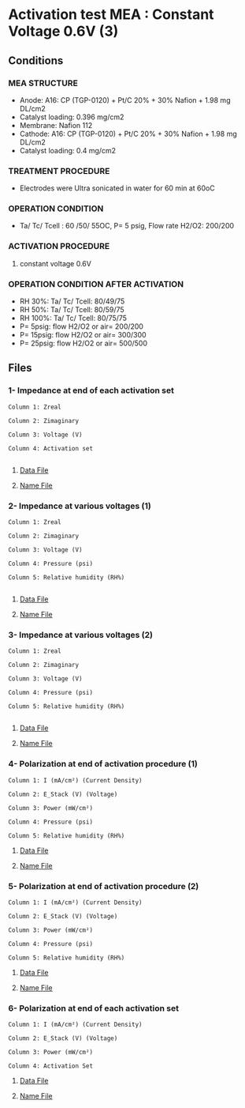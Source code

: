 # Activation test MEA : Constant Voltage 0.6V (3)

## Conditions

### MEA STRUCTURE
- Anode: A16: CP (TGP-0120) + Pt/C 20% + 30% Nafion + 1.98 mg DL/cm2 
- Catalyst loading: 0.396 mg/cm2
- Membrane: Nafion 112
- Cathode: A16: CP (TGP-0120) + Pt/C 20% + 30% Nafion + 1.98 mg DL/cm2 
- Catalyst loading: 0.4 mg/cm2

### TREATMENT PROCEDURE
- Electrodes were Ultra sonicated in water for 60 min at 60oC

### OPERATION CONDITION
- Ta/ Tc/ Tcell : 60 /50/ 55OC, P= 5 psig, Flow rate H2/O2: 200/200

### ACTIVATION PROCEDURE
1. constant voltage 0.6V

### OPERATION CONDITION AFTER ACTIVATION
- RH 30%: Ta/ Tc/ Tcell: 80/49/75
- RH 50%: Ta/ Tc/ Tcell: 80/59/75
- RH 100%: Ta/ Tc/ Tcell: 80/75/75
- P= 5psig: flow H2/O2 or air= 200/200
- P= 15psig: flow H2/O2 or air= 300/300
- P= 25psig: flow H2/O2 or air= 500/500


## Files

### 1- Impedance at end of each activation set			

```
Column 1: Zreal

Column 2: Zimaginary

Column 3: Voltage (V)

Column 4: Activation set


```			
	

1. [Data File](1.csv)		

2. [Name File](1.name)


### 2- Impedance at various voltages (1)


```
Column 1: Zreal

Column 2: Zimaginary

Column 3: Voltage (V)

Column 4: Pressure (psi)

Column 5: Relative humidity (RH%)


```

1. [Data File](2.csv)		

2. [Name File](2.name)


### 3- Impedance at various voltages (2)

```
Column 1: Zreal

Column 2: Zimaginary

Column 3: Voltage (V)

Column 4: Pressure (psi)

Column 5: Relative humidity (RH%)


```

1. [Data File](3.csv)		

2. [Name File](3.name)


### 4- Polarization at end of activation procedure (1)

```
Column 1: I (mA/cm²) (Current Density)

Column 2: E_Stack (V) (Voltage)

Column 3: Power (mW/cm²)

Column 4: Pressure (psi)

Column 5: Relative humidity (RH%)

```

1. [Data File](4.csv)		

2. [Name File](4.name)



### 5- Polarization at end of activation procedure (2)

```
Column 1: I (mA/cm²) (Current Density)

Column 2: E_Stack (V) (Voltage)

Column 3: Power (mW/cm²)

Column 4: Pressure (psi)

Column 5: Relative humidity (RH%)

```

1. [Data File](5.csv)		

2. [Name File](5.name)

### 6- Polarization at end of each activation set

```
Column 1: I (mA/cm²) (Current Density)

Column 2: E_Stack (V) (Voltage)

Column 3: Power (mW/cm²)

Column 4: Activation Set 

```

1. [Data File](6.csv)		

2. [Name File](6.name)
